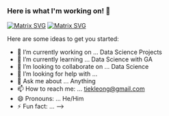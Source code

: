 ### Here is what I'm working on! 👋

 [![Matrix SVG](https://raw.githubusercontent.com/rodrigograca31/rodrigograca31/master/matrix.svg)](https://www.youtube.com/watch?v=SDkAGkd4NLc&t=27s) 
 [![Matrix SVG](https://raw.githubusercontent.com/rodrigograca31/rodrigograca31/master/matrix.svg)](https://www.youtube.com/watch?v=dQw4w9WgXcQ) 

Here are some ideas to get you started:

- 🔭 I’m currently working on ... Data Science Projects
- 🌱 I’m currently learning ... Data Science with GA
- 👯 I’m looking to collaborate on ... Data Science
- 🤔 I’m looking for help with ... 
- 💬 Ask me about ... Anything
- 📫 How to reach me: ... tiekleong@gmail.com
- 😄 Pronouns: ... He/Him
- ⚡ Fun fact: ...
-->
